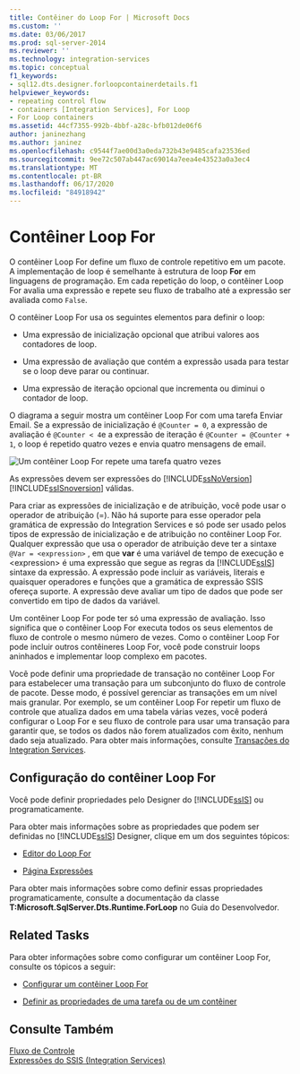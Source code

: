 ```yaml
---
title: Contêiner do Loop For | Microsoft Docs
ms.custom: ''
ms.date: 03/06/2017
ms.prod: sql-server-2014
ms.reviewer: ''
ms.technology: integration-services
ms.topic: conceptual
f1_keywords:
- sql12.dts.designer.forloopcontainerdetails.f1
helpviewer_keywords:
- repeating control flow
- containers [Integration Services], For Loop
- For Loop containers
ms.assetid: 44cf7355-992b-4bbf-a28c-bfb012de06f6
author: janinezhang
ms.author: janinez
ms.openlocfilehash: c9544f7ae00d3a0eda732b43e9485cafa23536ed
ms.sourcegitcommit: 9ee72c507ab447ac69014a7eea4e43523a0a3ec4
ms.translationtype: MT
ms.contentlocale: pt-BR
ms.lasthandoff: 06/17/2020
ms.locfileid: "84918942"
---
```

# <a name="for-loop-container"></a>Contêiner Loop For
  O contêiner Loop For define um fluxo de controle repetitivo em um pacote. A implementação de loop é semelhante à estrutura de loop **For** em linguagens de programação. Em cada repetição do loop, o contêiner Loop For avalia uma expressão e repete seu fluxo de trabalho até a expressão ser avaliada como `False`.  
  
 O contêiner Loop For usa os seguintes elementos para definir o loop:  
  
-   Uma expressão de inicialização opcional que atribui valores aos contadores de loop.  
  
-   Uma expressão de avaliação que contém a expressão usada para testar se o loop deve parar ou continuar.  
  
-   Uma expressão de iteração opcional que incrementa ou diminui o contador de loop.  
  
 O diagrama a seguir mostra um contêiner Loop For com uma tarefa Enviar Email. Se a expressão de inicialização é `@Counter = 0`, a expressão de avaliação é `@Counter < 4`e a expressão de iteração é `@Counter = @Counter + 1`, o loop é repetido quatro vezes e envia quatro mensagens de email.  
  
 ![Um contêiner Loop For repete uma tarefa quatro vezes](../media/ssis-forloop.gif "Um contêiner Loop For repete uma tarefa quatro vezes")  
  
 As expressões devem ser expressões do [!INCLUDE[ssNoVersion](../../includes/ssnoversion-md.md)] [!INCLUDE[ssISnoversion](../../includes/ssisnoversion-md.md)] válidas.  
  
 Para criar as expressões de inicialização e de atribuição, você pode usar o operador de atribuição (=). Não há suporte para esse operador pela gramática de expressão do Integration Services e só pode ser usado pelos tipos de expressão de inicialização e de atribuição no contêiner Loop For. Qualquer expressão que usa o operador de atribuição deve ter a sintaxe `@Var = <expression>` , em que **var** é uma variável de tempo de execução e \<expression> é uma expressão que segue as regras da [!INCLUDE[ssIS](../../../includes/ssis-md.md)] sintaxe da expressão. A expressão pode incluir as variáveis, literais e quaisquer operadores e funções que a gramática de expressão SSIS ofereça suporte. A expressão deve avaliar um tipo de dados que pode ser convertido em tipo de dados da variável.  
  
 Um contêiner Loop For pode ter só uma expressão de avaliação. Isso significa que o contêiner Loop For executa todos os seus elementos de fluxo de controle o mesmo número de vezes. Como o contêiner Loop For pode incluir outros contêineres Loop For, você pode construir loops aninhados e implementar loop complexo em pacotes.  
  
 Você pode definir uma propriedade de transação no contêiner Loop For para estabelecer uma transação para um subconjunto do fluxo de controle de pacote. Desse modo, é possível gerenciar as transações em um nível mais granular. Por exemplo, se um contêiner Loop For repetir um fluxo de controle que atualiza dados em uma tabela várias vezes, você poderá configurar o Loop For e seu fluxo de controle para usar uma transação para garantir que, se todos os dados não forem atualizados com êxito, nenhum dado seja atualizado. Para obter mais informações, consulte [Transações do Integration Services](../integration-services-transactions.md).  
  
## <a name="configuration-of-the-for-loop-container"></a>Configuração do contêiner Loop For  
 Você pode definir propriedades pelo Designer do [!INCLUDE[ssIS](../../../includes/ssis-md.md)] ou programaticamente.  
  
 Para obter mais informações sobre as propriedades que podem ser definidas no [!INCLUDE[ssIS](../../../includes/ssis-md.md)] Designer, clique em um dos seguintes tópicos:  
  
-   [Editor do Loop For](../for-loop-editor.md)  
  
-   [Página Expressões](../expressions/expressions-page.md)  
  
 Para obter mais informações sobre como definir essas propriedades programaticamente, consulte a documentação da classe **T:Microsoft.SqlServer.Dts.Runtime.ForLoop** no Guia do Desenvolvedor.  
  
## <a name="related-tasks"></a>Related Tasks  
 Para obter informações sobre como configurar um contêiner Loop For, consulte os tópicos a seguir:  
  
-   [Configurar um contêiner Loop For](for-loop-container.md)  
  
-   [Definir as propriedades de uma tarefa ou de um contêiner](../set-the-properties-of-a-task-or-container.md)  
  
## <a name="see-also"></a>Consulte Também  
 [Fluxo de Controle](control-flow.md)   
 [Expressões do SSIS &#40;Integration Services&#41;](../expressions/integration-services-ssis-expressions.md)  
  
  
